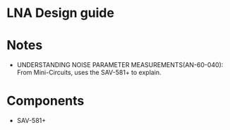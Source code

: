 # LNA Design guide #

# Notes #
* UNDERSTANDING NOISE PARAMETER MEASUREMENTS(AN-60-040): From Mini-Circuits, uses the SAV-581+ to explain. 


# Components #
* SAV-581+  
